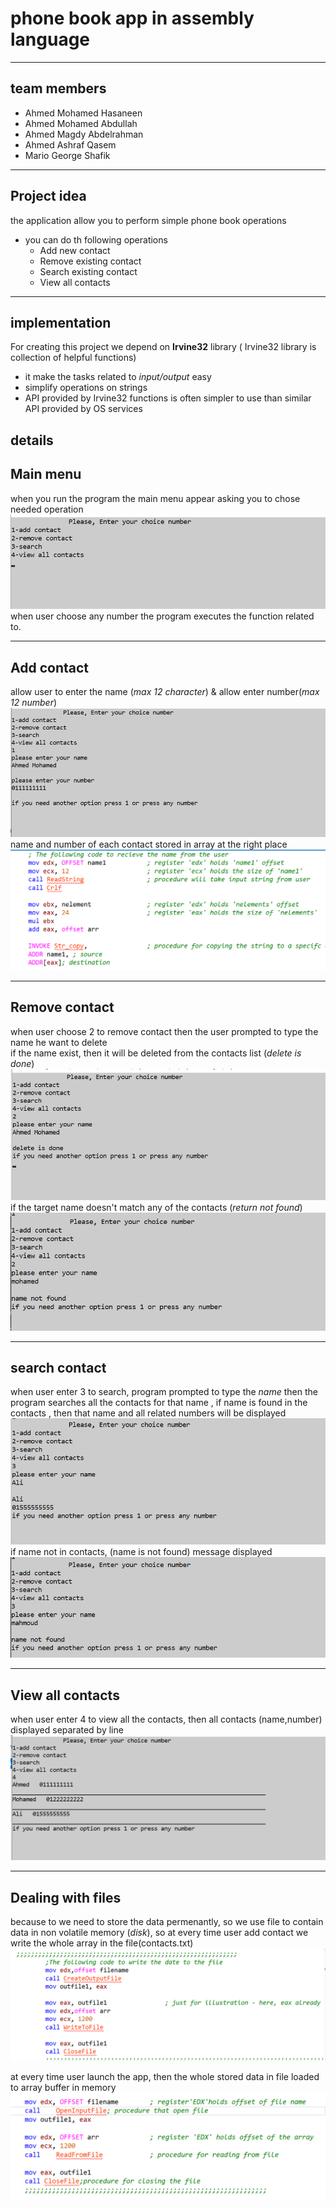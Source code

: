 # phone book app in assembly language
---
## team members
- Ahmed Mohamed Hasaneen
- Ahmed Mohamed Abdullah
- Ahmed Magdy Abdelrahman
- Ahmed Ashraf Qasem
- Mario George Shafik
---
## Project idea 
the application allow you to perform simple phone book operations 
- you can do th following operations
    - Add new contact
    - Remove existing contact
    - Search existing contact
    - View all contacts
---
## implementation
For creating this project we depend on **Irvine32** library ( Irvine32 library is collection of helpful functions)<br>
- it make the tasks related to *input/output* easy
- simplify operations on strings
-  API provided by Irvine32 functions is often simpler to use than similar API provided by OS services
## details 
 ## Main menu
when you run the program the main menu appear asking you to chose needed operation 
![main menu](./images/main-menu.png)
when user choose any number the program executes the function related to.

---
## Add contact
allow user to enter the name (*max 12 character*)
 & allow enter number(*max 12 number*)
![add contact](./images/add-contact.png)
name and number of each contact stored in array at the right place
![add contact](./images/add-code.png)

---
## Remove contact
when user choose 2 to remove contact then the user prompted to type the name he want to delete<br>
if the name exist, then it will be deleted from the contacts list (*delete is done*)
![remove done](./images/remove-done.png)
if the target name doesn't match any of the contacts (*return not found*)
![remove fail](./images/remove-fail.png)

---
## search contact
when user enter 3 to search, program prompted to type the *name* then the program searches all the contacts for that name , if name is found in the contacts , then that name and all related numbers will be displayed
![search done](./images/search-done.png)
if name not in contacts, (name is not found) message displayed
![search fail](./images/search-fail.png)

---
## View all contacts
when user enter 4 to view all the contacts, then all contacts (name,number) displayed separated by line
![view](./images/view.png)

---
## Dealing with files
because to we need to store the data permenantly, so we use file to contain data in non volatile memory (*disk*), so at every time user add contact we write the whole array in the file(contacts.txt)
![write file](./images/writef-code.png)

at every time user launch the app, then the whole stored data in file loaded to array buffer in memory
![read file](./images/readf-code.png)

